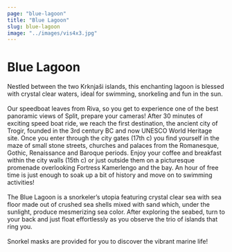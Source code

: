 ```yaml
---
page: "blue-lagoon"
title: "Blue Lagoon"
slug: blue-lagoon
image: "../images/vis4x3.jpg"
---
```


# Blue Lagoon

Nestled between the two Krknjaši islands, this enchanting lagoon is blessed with crystal clear waters, ideal for swimming, snorkeling and fun in the sun.
<br /> <br /> 
Our speedboat leaves from Riva, so you get to experience one of the best panoramic views of Split, prepare your cameras! After 30 minutes of exciting speed boat ride, we reach the first destination, the ancient city of Trogir, founded in the 3rd century BC and now UNESCO World Heritage site. Once you enter through the city gates (17th c) you find yourself in the maze of small stone streets, churches and palaces from the Romanesque, Gothic, Renaissance and Baroque periods. Enjoy your coffee and breakfast within the city walls (15th c) or just outside them on a picturesque promenade overlooking Fortress Kamerlengo and the bay. An hour of free time is just enough to soak up a bit of history and move on to swimming activities!
<br /> <br /> 
The Blue Lagoon is a snorkeler’s utopia featuring crystal clear sea with sea floor made out of crushed sea shells mixed with sand which, under the sunlight, produce mesmerizing sea color. After exploring the seabed, turn to your back and just float effortlessly as you observe the trio of islands that ring you.
<br /> <br /> 
Snorkel masks are provided for you to discover the vibrant marine life!
<br /> <br /> 